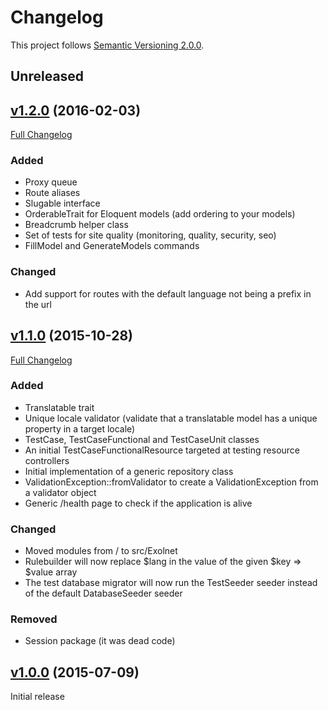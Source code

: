 # Changelog

This project follows [Semantic Versioning 2.0.0](http://semver.org/).

## <a name="unreleased"></a>Unreleased

## <a name="v1.2.0"></a>[v1.2.0](https://github.com/exolnet/laravel-module/tree/v1.2.0) (2016-02-03)
[Full Changelog](https://github.com/exolnet/laravel-module/compare/v1.1.0...v1.2.0)

### Added
* Proxy queue
* Route aliases
* Slugable interface
* OrderableTrait for Eloquent models (add ordering to your models)
* Breadcrumb helper class
* Set of tests for site quality (monitoring, quality, security, seo)
* FillModel and GenerateModels commands

### Changed
* Add support for routes with the default language not being a prefix in the url

## <a name="v1.1.0"></a>[v1.1.0](https://github.com/exolnet/laravel-module/tree/v1.1.0) (2015-10-28)
[Full Changelog](https://github.com/exolnet/laravel-module/compare/v1.0.0...v1.1.0)

### Added
* Translatable trait
* Unique locale validator (validate that a translatable model has a unique property in a target locale)
* TestCase, TestCaseFunctional and TestCaseUnit classes
* An initial TestCaseFunctionalResource targeted at testing resource controllers
* Initial implementation of a generic repository class
* ValidationException::fromValidator to create a ValidationException from a validator object
* Generic /health page to check if the application is alive

### Changed
* Moved modules from / to src/Exolnet
* Rulebuilder will now replace $lang in the value of the given $key => $value array
* The test database migrator will now run the TestSeeder seeder instead of the default DatabaseSeeder seeder

### Removed
* Session package (it was dead code)

## <a name="v1.0.0"></a>[v1.0.0](https://github.com/exolnet/laravel-module/tree/v1.0.0) (2015-07-09)

Initial release
